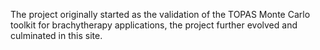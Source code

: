 
The project originally started as the validation of the TOPAS Monte Carlo toolkit for brachytherapy applications, the project further evolved and culminated in this site. 